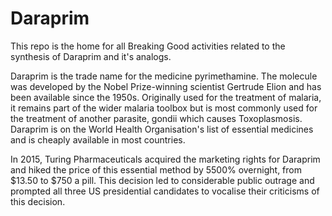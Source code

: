 # Daraprim
This repo is the home for all Breaking Good activities related to the synthesis of Daraprim and it's analogs.

Daraprim is the trade name for the medicine pyrimethamine. The molecule was developed by the Nobel Prize-winning scientist Gertrude Elion and has been available since the 1950s. Originally used for the treatment of malaria, it remains part of the wider malaria toolbox but is most commonly used for the treatment of another parasite, gondii which causes Toxoplasmosis. Daraprim is on the World Health Organisation's list of essential medicines and is cheaply available in most countries.

In 2015, Turing Pharmaceuticals acquired the marketing rights for Daraprim and hiked the price of this essential method by 5500% overnight, from $13.50 to $750 a pill. This decision led to considerable public outrage and prompted all three US presidential candidates to vocalise their criticisms of this decision.
